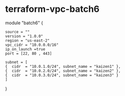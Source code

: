 # terraform-vpc-batch6

module "batch6" {
     
    source = ""
    version = "1.0.0"
    region = "us-east-2"
    vpc_cidr = "10.0.0.0/16"
    ip_on_launch =true
    port = [22, 80 , 443]

    subnet = [
    {  cidr  = "10.0.1.0/24", subnet_name = "kaizen1" },
    {  cidr  = "10.0.2.0/24", subnet_name = "kaizen2" },
    {  cidr  = "10.0.3.0/24", subnet_name = "kaizen3" }
    ]
}